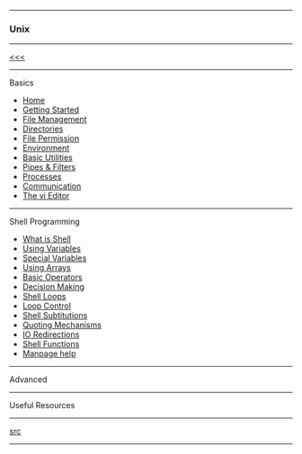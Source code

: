 
---

### Unix 

---

[<<<](https://github.com/ttltrk/ELSE/blob/master/BMOS/BMOS.MD)

---

Basics

* <a href="https://github.com/ttltrk/ELSE/blob/master/SHELL/BUM/01/Home.MD">Home</a>
* <a href="https://github.com/ttltrk/ELSE/blob/master/SHELL/BUM/02/GET_STA.MD">Getting Started</a>
* <a href="https://github.com/ttltrk/ELSE/blob/master/SHELL/BUM/03/FIMA.MD">File Management</a>
* <a href="#">Directories</a>
* <a href="#">File Permission</a>
* <a href="#">Environment</a>
* <a href="#">Basic Utilities</a>
* <a href="#">Pipes & Filters</a>
* <a href="#">Processes</a>
* <a href="#">Communication</a>
* <a href="#">The vi Editor</a>

---

Shell Programming

* <a href="https://github.com/ttltrk/ELSE/blob/master/SHELL/BUM/SH_01/SHELL.MD">What is Shell</a>
* <a href="https://github.com/ttltrk/ELSE/blob/master/SHELL/BUM/SH_02/VARIABLES.MD">Using Variables</a>
* <a href="https://github.com/ttltrk/ELSE/blob/master/SHELL/BUM/SH_02/SPEC_VAR.MD">Special Variables</a>
* <a href="#">Using Arrays</a>
* <a href="#">Basic Operators</a>
* <a href="#">Decision Making</a>
* <a href="#">Shell Loops</a>
* <a href="#">Loop Control</a>
* <a href="#">Shell Subtitutions</a>
* <a href="#">Quoting Mechanisms</a>
* <a href="#">IO Redirections</a>
* <a href="#">Shell Functions</a>
* <a href="#">Manpage help</a>

---

Advanced

---

Useful Resources

---

[src](https://www.tutorialspoint.com/unix/unix-useful-commands.htm)

---
